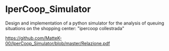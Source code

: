 # IperCoop_Simulator
Design and implementation of a python simulator for the analysis of queuing situations on the shopping center: "ipercoop collestrada"

https://github.com/MatteK-00/IperCoop_Simulator/blob/master/Relazione.pdf
